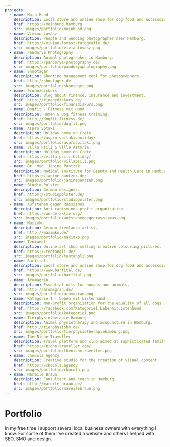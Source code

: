 ```yaml
---
projects:
  - name: Moin Hund
    description: Local store and online shop for dog food and accessoires.
    href: https://moinhund.hamburg
    src: images/portfolio/moinhund.png
  - name: Vivian Lovász
    description: People and wedding photographer near Hamburg.
    href: https://vivian-lovasz-fotografie.de/
    src: images/portfolio/vivianlovasz.png
  - name: Pandorya Photography
    description: Animal photographer in Hamburg.
    href: https://pandorya-photography.de/
    src: images/portfolio/pandoryaphotography.png
  - name: Shootager
    description: Shooting management tool for photographers.
    href: http://shootager.de
    src: images/portfolio/shootager.png
  - name: Finanzdiskurs
    description: Blog about finance, insurance and investment.
    href: http://finanzdiskurs.de/
    src: images/portfolio/finanzdiskurs.png
  - name: Dogfit - Fitness mit Hund
    description: Human & Dog fitness training.
    href: http://dogfit-fitness.de/
    src: images/portfolio/dogfit.png
  - name: Aspro Sptaki
    description: Holiday home on Crete.
    href: https://aspro-spitaki.holiday/
    src: images/portfolio/asprospitaki.png
  - name: Villa Psili & Villa Astoria
    description: Holiday home on Crete.
    href: https://villa-psili.holiday/
    src: images/portfolio/villapsili.png
  - name: Dr. med. Janine Pantzek
    description: Medical Institute for Beauty and Health Care in Hamburg.
    href: https://janine-pantzek.de/
    src: images/portfolio/janinepantzek.png
  - name: Studio Polster
    description: German designer.
    href: https://studiopolster.de/
    src: images/portfolio/studiopolster.png
  - name: Aufstehen gegen Rassismus
    description: Anti racism non-profit organization.
    href: https://werde-aktiv.org/
    src: images/portfolio/aufstehengegenrassismus.png
  - name: Maximko
    description: German freelance artist.
    href: http://maximko.de/
    src: images/portfolio/maximko.png
  - name: Tentangli
    description: Online art shop selling creative colouring pictures.
    href: https://tentangli.de/
    src: images/portfolio/tentangli.png
  - name: Barfital
    description: Local store and online shop for dog food and accessoires.
    href: https://www.barfital.de/
    src: images/portfolio/barfital.png
  - name: Aromagran
    description: Essential oils for humans and animals.
    href: http://aromagran.de/
    src: images/portfolio/aromagran.png
  - name: Kategorie 1 - Leben mit Listenhund
    description: Non-profit organization for the equality of all dogs in Hamburg.
    href: https://facebook.com/Kategorie1.LebenmitListenhund
    src: images/portfolio/kategorie1.png
  - name: Tierphysiotherapie Hamburg
    description: Animal physiotherapy and acupuncture in Hamburg.
    href: http://tierphysiohh.de/
    src: images/portfolio/tierphysiotherapiehamburg.png
  - name: The Niche Traveller
    description: Travel platform and club aimed at sophisticated families.
    href: https://niche-traveller.com/
    src: images/portfolio/thenichetraveller.png
  - name: Chocola Agency
    description: Creative studio for the creation of visual content.
    href: https://chocola.agency
    src: images/portfolio/chocola.png
  - name: Mareile Braun
    description: Consultant and coach in Hamburg.
    href: http://mareile-braun.de/
    src: images/portfolio/mareilebraun.png
---
```


# Portfolio

In my free time I support several local business owners with everything I know.
For some of them I've created a website and others I helped with SEO, SMO and design.
